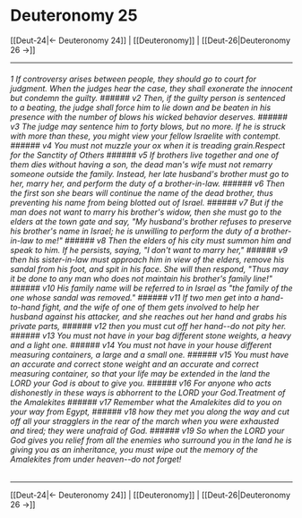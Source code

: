 # Deuteronomy 25

[[Deut-24|← Deuteronomy 24]] | [[Deuteronomy]] | [[Deut-26|Deuteronomy 26 →]]
***

###### 1 If controversy arises between people, they should go to court for judgment. When the judges hear the case, they shall exonerate the innocent but condemn the guilty. ###### v2 Then, if the guilty person is sentenced to a beating, the judge shall force him to lie down and be beaten in his presence with the number of blows his wicked behavior deserves. ###### v3 The judge may sentence him to forty blows, but no more. If he is struck with more than these, you might view your fellow Israelite with contempt. ###### v4 You must not muzzle your ox when it is treading grain.Respect for the Sanctity of Others ###### v5 If brothers live together and one of them dies without having a son, the dead man's wife must not remarry someone outside the family. Instead, her late husband's brother must go to her, marry her, and perform the duty of a brother-in-law. ###### v6 Then the first son she bears will continue the name of the dead brother, thus preventing his name from being blotted out of Israel. ###### v7 But if the man does not want to marry his brother's widow, then she must go to the elders at the town gate and say, "My husband's brother refuses to preserve his brother's name in Israel; he is unwilling to perform the duty of a brother-in-law to me!" ###### v8 Then the elders of his city must summon him and speak to him. If he persists, saying, "I don't want to marry her," ###### v9 then his sister-in-law must approach him in view of the elders, remove his sandal from his foot, and spit in his face. She will then respond, "Thus may it be done to any man who does not maintain his brother's family line!" ###### v10 His family name will be referred to in Israel as "the family of the one whose sandal was removed." ###### v11 If two men get into a hand-to-hand fight, and the wife of one of them gets involved to help her husband against his attacker, and she reaches out her hand and grabs his private parts, ###### v12 then you must cut off her hand--do not pity her. ###### v13 You must not have in your bag different stone weights, a heavy and a light one. ###### v14 You must not have in your house different measuring containers, a large and a small one. ###### v15 You must have an accurate and correct stone weight and an accurate and correct measuring container, so that your life may be extended in the land the LORD your God is about to give you. ###### v16 For anyone who acts dishonestly in these ways is abhorrent to the LORD your God.Treatment of the Amalekites ###### v17 Remember what the Amalekites did to you on your way from Egypt, ###### v18 how they met you along the way and cut off all your stragglers in the rear of the march when you were exhausted and tired; they were unafraid of God. ###### v19 So when the LORD your God gives you relief from all the enemies who surround you in the land he is giving you as an inheritance, you must wipe out the memory of the Amalekites from under heaven--do not forget!

***
[[Deut-24|← Deuteronomy 24]] | [[Deuteronomy]] | [[Deut-26|Deuteronomy 26 →]]
